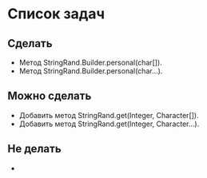 # Список задач
## Сделать
* Метод StringRand.Builder.personal(char[]).
* Метод StringRand.Builder.personal(char...).

## Можно сделать
* Добавить метод StringRand.get(Integer, Character[]).
* Добавить метод StringRand.get(Integer, Character...).

## Не делать
*
